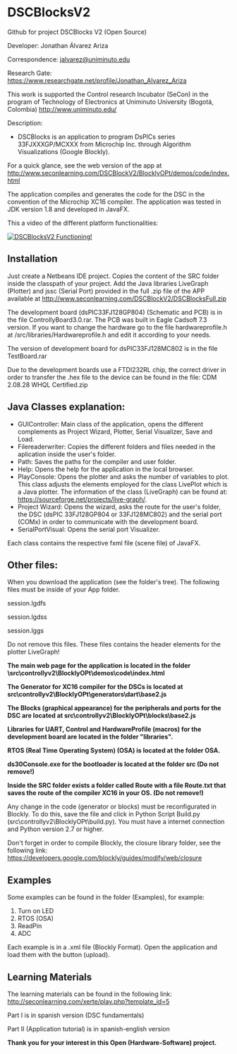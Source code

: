 # DSCBlocksV2
Github for project DSCBlocks V2 (Open Source)



Developer: Jonathan Álvarez Ariza

Correspondence: jalvarez@uniminuto.edu

Research Gate: https://www.researchgate.net/profile/Jonathan_Alvarez_Ariza

This work is supported the Control research Incubator (SeCon) in the program of Technology of Electronics at Uniminuto University (Bogotá, Colombia) http://www.uniminuto.edu/

Description: 
* DSCBlocks is an application to program DsPICs series 33FJXXXGP/MCXXX from Microchip Inc. through Algorithm Visualizations (Google Blockly). 

For a quick glance, see the web version of the app at http://www.seconlearning.com/DSCBlockV2/BlocklyOPt/demos/code/index.html

The application compiles and generates the code for the DSC in the convention of the Microchip XC16 compiler.
The application was tested in JDK version 1.8 and developed in JavaFX.

This a video of the different platform functionalities:


[![DSCBlocksV2 Functioning!](https://img.youtube.com/vi/893QkAonpLo/0.jpg)](https://www.youtube.com/watch?v=893QkAonpLo "DSCBlocks functioning")

## Installation

Just create a Netbeans IDE project. Copies the content of the SRC folder inside the classpath of your project. Add the Java libraries LiveGraph (Plotter) and jssc (Serial Port) provided in the full .zip file of the APP available at http://www.seconlearning.com/DSCBlockV2/DSCBlocksFull.zip

The development board (dsPIC33FJ128GP804) (Schematic and PCB) is in the file ControllyBoard3.0.rar. The PCB was built in Eagle Cadsoft 7.3 version. If you want to change the hardware go to the file hardwareprofile.h at /src/libraries/Hardwareprofile.h and edit it according to your needs.

The version of development board for dsPIC33FJ128MC802 is in the file TestBoard.rar

Due to the development boards use a FTDI232RL chip, the correct driver in order to transfer the .hex file to the device can be found in the file: CDM 2.08.28 WHQL Certified.zip

## Java Classes explanation:

* GUIController: Main class of the application, opens the different complements as Project Wizard, Plotter, Serial Visualizer, Save and Load.
* Filereaderwriter: Copies the different folders and files needed in the aplication inside the user's folder. 
* Path: Saves the paths for the compiler and user folder.
* Help: Opens the help for the application in the local browser.
* PlayConsole: Opens the plotter and asks the number of variables to plot. This class adjusts the elements employed for the class LivePlot which is a Java plotter. The information of the class (LiveGraph) can be found at: https://sourceforge.net/projects/live-graph/.
* Project Wizard: Opens the wizard, asks the route for the user's folder, the DSC (dsPIC 33FJ128GP804 or 33FJ128MC802) and the serial port (COMx) in order to communicate with the development board.
* SerialPortVisual: Opens the serial port Visualizer. 

Each class contains the respective fxml file (scene file) of JavaFX.


## Other files:

When you download the application (see the folder's tree). The following files must be inside of your App folder.

session.lgdfs

session.lgdss

session.lggs

Do not remove this files. These files contains the header elements for the plotter LiveGraph!

**The main web page for the application is located in the folder \src\controllyv2\BlocklyOPt\demos\code\index.html**

**The Generator for XC16 compiler for the DSCs is located at src\controllyv2\BlocklyOPt\generators\dart\base2.js**

**The Blocks (graphical appearance) for the peripherals and ports for the DSC are located at src\controllyv2\BlocklyOPt\blocks\base2.js**

**Libraries for UART, Control and HardwareProfile (macros) for the development board are located in the folder "libraries".**

**RTOS (Real Time Operating System) (OSA) is located at the folder OSA.**

**ds30Console.exe for the bootloader is located at the folder src (Do not remove!)**

**Inside the SRC folder exists a folder called Route with a file Route.txt that saves the route of the compiler XC16 in your OS. (Do not remove!)**

Any change in the code (generator or blocks) must be reconfigurated in Blockly. To do this, save the file and click in Python Script Build.py (src\controllyv2\BlocklyOPt\build.py). You must have a internet connection and Python version 2.7 or higher.

Don't forget in order to compile Blockly, the closure library folder, see the following link: https://developers.google.com/blockly/guides/modify/web/closure


## Examples

Some examples can be found in the folder (Examples), for example:

1. Turn on LED
2. RTOS (OSA)
3. ReadPin
4. ADC

Each example is in a .xml file (Blockly Format). Open the application and load them with the button (upload).


## Learning Materials

The learning materials can be found in the following link: 
http://seconlearning.com/xerte/play.php?template_id=5

Part I is in spanish version (DSC fundamentals)

Part II (Application tutorial) is in spanish-english version

**Thank you for your interest in this Open (Hardware-Software) project.**

###


